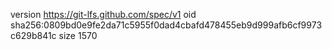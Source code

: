 version https://git-lfs.github.com/spec/v1
oid sha256:0809bd0e9fe2da71c5955f0dad4cbafd478455eb9d999afb6cf9973c629b841c
size 1570
